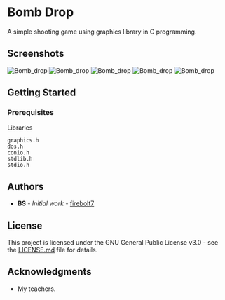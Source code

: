 # Bomb Drop

A simple shooting game using graphics library in C programming.

## Screenshots
<img src="https://github.com/firebolt7/BombDrop/blob/master/media/1.png" title="Bomb_drop" alt="Bomb_drop">
<img src="https://github.com/firebolt7/BombDrop/blob/master/media/2.png" title="Bomb_drop" alt="Bomb_drop">
<img src="https://github.com/firebolt7/BombDrop/blob/master/media/3.png" title="Bomb_drop" alt="Bomb_drop">
<img src="https://github.com/firebolt7/BombDrop/blob/master/media/4.png" title="Bomb_drop" alt="Bomb_drop">


<img src="https://github.com/firebolt7/BombDrop/blob/master/media/bomb_drop.gif" title="Bomb_drop" alt="Bomb_drop">

## Getting Started

### Prerequisites

Libraries

```
graphics.h
dos.h
conio.h
stdlib.h
stdio.h
```

## Authors

* **BS** - *Initial work* - [firebolt7](https://github.com/firebolt7)

## License

This project is licensed under the GNU General Public License v3.0 - see the [LICENSE.md](LICENSE.md) file for details.

## Acknowledgments

* My teachers.
